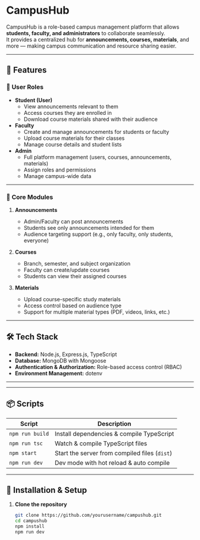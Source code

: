 # CampusHub

CampusHub is a role-based campus management platform that allows **students, faculty, and administrators** to collaborate seamlessly.  
It provides a centralized hub for **announcements, courses, materials**, and more — making campus communication and resource sharing easier.

---

## 🚀 Features

### 👤 **User Roles**
- **Student (User)**  
  - View announcements relevant to them  
  - Access courses they are enrolled in  
  - Download course materials shared with their audience  
- **Faculty**  
  - Create and manage announcements for students or faculty  
  - Upload course materials for their classes  
  - Manage course details and student lists  
- **Admin**  
  - Full platform management (users, courses, announcements, materials)  
  - Assign roles and permissions  
  - Manage campus-wide data  

---

### 📌 **Core Modules**
1. **Announcements**
   - Admin/Faculty can post announcements
   - Students see only announcements intended for them
   - Audience targeting support (e.g., only faculty, only students, everyone)

2. **Courses**
   - Branch, semester, and subject organization
   - Faculty can create/update courses
   - Students can view their assigned courses

3. **Materials**
   - Upload course-specific study materials
   - Access control based on audience type
   - Support for multiple material types (PDF, videos, links, etc.)

---

## 🛠️ Tech Stack
- **Backend:** Node.js, Express.js, TypeScript  
- **Database:** MongoDB with Mongoose  
- **Authentication & Authorization:** Role-based access control (RBAC)  
- **Environment Management:** dotenv  

---


---

## 📦 Scripts
| Script         | Description |
|---------------|-------------|
| `npm run build` | Install dependencies & compile TypeScript |
| `npm run tsc`   | Watch & compile TypeScript files |
| `npm start`     | Start the server from compiled files (`dist`) |
| `npm run dev`   | Dev mode with hot reload & auto compile |

---

## 🔧 Installation & Setup
1. **Clone the repository**
   ```bash
   git clone https://github.com/yourusername/campushub.git
   cd campushub
   npm install
   npm run dev

